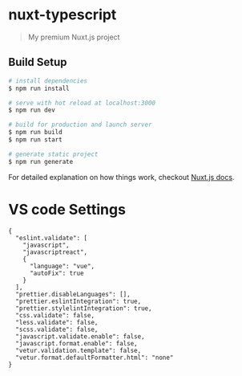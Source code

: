 # nuxt-typescript

> My premium Nuxt.js project

## Build Setup

``` bash
# install dependencies
$ npm run install

# serve with hot reload at localhost:3000
$ npm run dev

# build for production and launch server
$ npm run build
$ npm run start

# generate static project
$ npm run generate
```

For detailed explanation on how things work, checkout [Nuxt.js docs](https://nuxtjs.org).

# VS code Settings
```
{
  "eslint.validate": [
    "javascript",
    "javascriptreact",
    {
      "language": "vue",
      "autoFix": true
    }
  ],
  "prettier.disableLanguages": [],
  "prettier.eslintIntegration": true,
  "prettier.stylelintIntegration": true,
  "css.validate": false,
  "less.validate": false,
  "scss.validate": false,
  "javascript.validate.enable": false,
  "javascript.format.enable": false,
  "vetur.validation.template": false,
  "vetur.format.defaultFormatter.html": "none"
}
```